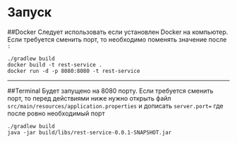# Запуск

##Docker
Следует использовать если установлен Docker на компьютер. Если требуется сменить порт, то необходимо поменять значение после `:`
```
./gradlew build
docker build -t rest-service .
docker run -d -p 8080:8080 -t rest-service
```

----
##Terminal
Будет запущено на 8080 порту. Если требуется сменить порт, то 
перед действиями ниже нужно открыть файл `src/main/resources/application.properties` 
и дописать `server.port=` где после ровно необходимый порт
```
./gradlew build
java -jar build/libs/rest-service-0.0.1-SNAPSHOT.jar 
```